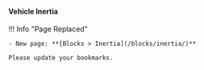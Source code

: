 #### Vehicle Inertia

!!! Info "Page Replaced"

	- New page: **[Blocks > Inertia](/blocks/inertia/)**

	Please update your bookmarks.
